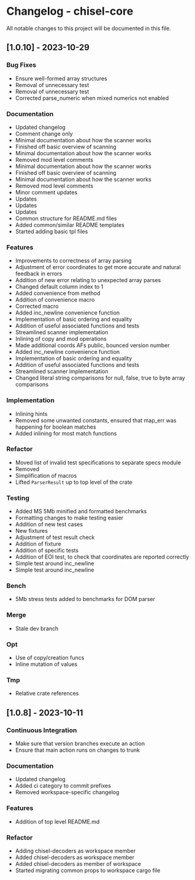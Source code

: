 # Changelog - chisel-core

All notable changes to this project will be documented in this file.

## [1.0.10] - 2023-10-29

### Bug Fixes

- Ensure well-formed array structures
- Removal of unnecessary test
- Removal of unnecessary test
- Corrected parse_numeric when mixed numerics not enabled

### Documentation

- Updated changelog
- Comment change only
- Minimal documentation about how the scanner works
- Finished off basic overview of scanning
- Minimal documentation about how the scanner works
- Removed mod level comments
- Minimal documentation about how the scanner works
- Finished off basic overview of scanning
- Minimal documentation about how the scanner works
- Removed mod level comments
- Minor comment updates
- Updates
- Updates
- Updates
- Common structure for README.md files
- Added common/similar README templates
- Started adding basic tpl files

### Features

- Improvements to correctness of array parsing
- Adjustment of error coordinates to get more accurate and natural feedback in errors
- Addition of new error relating to unexpected array parses
- Changed default column index to 1
- Added convenience from method
- Addition of convenience macro
- Corrected macro
- Added inc_newline convenience function
- Implementation of basic ordering and equality
- Addition of useful associated functions and tests
- Streamlined scanner implementation
- Inlining of copy and mod operations
- Made additional coords AFs public, bounced version number
- Added inc_newline convenience function
- Implementation of basic ordering and equality
- Addition of useful associated functions and tests
- Streamlined scanner implementation
- Changed literal string comparisons for null, false, true to byte array comparisons

### Implementation

- Inlining hints
- Removed some unwanted constants, ensured that map_err was happening for boolean matches
- Added inlining for most match functions

### Refactor

- Moved list of invalid test specifications to separate specs module
- Removed
- Simplification of macros
- Lifted `ParserResult` up to top level of the crate

### Testing

- Added MS 5Mb minified and formatted benchmarks
- Formatting changes to make testing easier
- Addition of new test cases
- New fixtures
- Adjustment of test result check
- Addition of fixture
- Addition of specific tests
- Addition of EOI test, to check that coordinates are reported correctly
- Simple test around inc_newline
- Simple test around inc_newline

### Bench

- 5Mb stress tests added to benchmarks for DOM parser

### Merge

- Stale dev branch

### Opt

- Use of copy/creation funcs
- Inline mutation of values

### Tmp

- Relative crate references

## [1.0.8] - 2023-10-11

### Continuous Integration

- Make sure that version branches execute an action
- Ensure that main action runs on changes to trunk

### Documentation

- Updated changelog
- Added ci category to commit prefixes
- Removed workspace-specific changelog

### Features

- Addition of top level README.md

### Refactor

- Adding chisel-decoders as workspace member
- Added chisel-decoders as workspace member
- Added chisel-decoders as member of workspace
- Started migrating common props to workspace cargo file

<!-- generated by git-cliff -->
